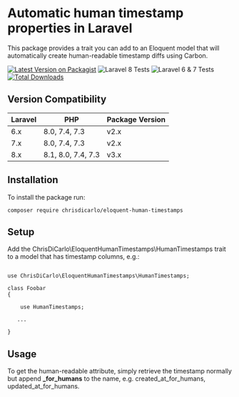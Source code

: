# Automatic human timestamp properties in Laravel

This package provides a trait you can add to an Eloquent model that will automatically create human-readable timestamp diffs using Carbon.

[![Latest Version on Packagist](https://img.shields.io/packagist/v/chrisdicarlo/eloquent-human-timestamps.svg?style=flat-square)](https://packagist.org/packages/chrisdicarlo/eloquent-human-timestamps)
![Laravel 8 Tests](https://github.com/chrisdicarlo/eloquent-human-timestamps/actions/workflows/run-tests-L8.yml/badge.svg)
![Laravel 6 & 7 Tests](https://github.com/chrisdicarlo/eloquent-human-timestamps/actions/workflows/run-tests-L7.yml/badge.svg)
[![Total Downloads](https://img.shields.io/packagist/dt/chrisdicarlo/eloquent-human-timestamps.svg?style=flat-square)](https://packagist.org/packages/chrisdicarlo/eloquent-human-timestamps)

## Version Compatibility

| Laravel | PHP | Package Version |
| ------- | --- | --------------- |
| 6.x | 8.0, 7.4, 7.3 | v2.x |
| 7.x | 8.0, 7.4, 7.3 | v2.x |
| 8.x | 8.1, 8.0, 7.4, 7.3 | v3.x |

## Installation

To install the package run:

```
composer require chrisdicarlo/eloquent-human-timestamps
```

## Setup

Add the ChrisDiCarlo\EloquentHumanTimestamps\HumanTimestamps trait to a model that has timestamp columns, e.g.:

```

use ChrisDiCarlo\EloquentHumanTimestamps\HumanTimestamps;

class Foobar
{

    use HumanTimestamps;

   ...

}
```

## Usage

To get the human-readable attribute, simply retrieve the timestamp normally but append **_for_humans** to the name, e.g. created_at_for_humans, updated_at_for_humans.
